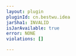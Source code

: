 ```yaml
---
layout: plugin
pluginId: cn.bestwu.idea
jarSha1: INVALID
isJarAvailable: true
error: NONE
violations: []

---
```

